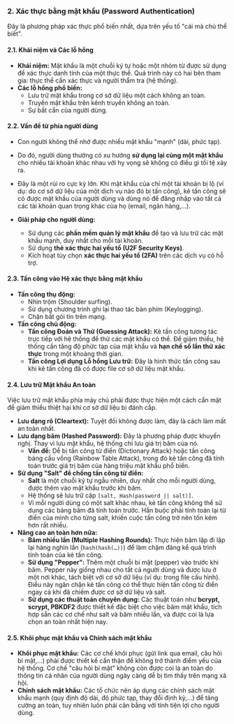 ### 2. Xác thực bằng mật khẩu (Password Authentication)

Đây là phương pháp xác thực phổ biến nhất, dựa trên yếu tố "cái mà chủ thể biết". 

#### 2.1. Khái niệm và Các lỗ hổng

* **Khái niệm:** Mật khẩu là một chuỗi ký tự hoặc một nhóm từ được sử dụng để xác thực danh tính của một thực thể.  Quá trình này có hai bên tham gia: thực thể cần xác thực và người thẩm tra (hệ thống). 
* **Các lỗ hổng phổ biến:**
    * Lưu trữ mật khẩu trong cơ sở dữ liệu một cách không an toàn. 
    * Truyền mật khẩu trên kênh truyền không an toàn. 
    * Sự bất cẩn của người dùng. 

#### 2.2. Vấn đề từ phía người dùng

* Con người không thể nhớ được nhiều mật khẩu "mạnh" (dài, phức tạp). 
* Do đó, người dùng thường có xu hướng **sử dụng lại cùng một mật khẩu** cho nhiều tài khoản khác nhau với hy vọng sẽ không có điều gì tồi tệ xảy ra. 
* Đây là một rủi ro cực kỳ lớn. Khi mật khẩu của chỉ một tài khoản bị lộ (ví dụ: do cơ sở dữ liệu của một dịch vụ nào đó bị tấn công), kẻ tấn công sẽ có được mật khẩu của người dùng và dùng nó để đăng nhập vào tất cả các tài khoản quan trọng khác của họ (email, ngân hàng,...). 

* **Giải pháp cho người dùng:**
    * Sử dụng các **phần mềm quản lý mật khẩu** để tạo và lưu trữ các mật khẩu mạnh, duy nhất cho mỗi tài khoản. 
    * Sử dụng **thẻ xác thực hai yếu tố (U2F Security Keys)**. 
    * Kích hoạt tùy chọn **xác thực hai yếu tố (2FA)** trên các dịch vụ có hỗ trợ. 

#### 2.3. Tấn công vào Hệ xác thực bằng mật khẩu

* **Tấn công thụ động:**
    * Nhìn trộm (Shoulder surfing). 
    * Sử dụng chương trình ghi lại thao tác bàn phím (Keylogging). 
    * Chặn bắt gói tin trên mạng. 
* **Tấn công chủ động:**
    * **Tấn công Đoán và Thử (Guessing Attack):** Kẻ tấn công tương tác trực tiếp với hệ thống để thử các mật khẩu có thể.  Để giảm thiểu, hệ thống cần tăng độ phức tạp của mật khẩu và **hạn chế số lần thử xác thực** trong một khoảng thời gian. 
    * **Tấn công Lợi dụng Lỗ hổng Lưu trữ:** Đây là hình thức tấn công sau khi kẻ tấn công đã có được file cơ sở dữ liệu mật khẩu.

#### 2.4. Lưu trữ Mật khẩu An toàn

Việc lưu trữ mật khẩu phía máy chủ phải được thực hiện một cách cẩn mật để giảm thiểu thiệt hại khi cơ sở dữ liệu bị đánh cắp.

* **Lưu dạng rõ (Cleartext):** Tuyệt đối không được làm, đây là cách làm mất an toàn nhất. 
* **Lưu dạng băm (Hashed Password):** Đây là phương pháp được khuyến nghị. Thay vì lưu mật khẩu, hệ thống chỉ lưu giá trị băm của nó. 
    * **Vấn đề:** Dễ bị tấn công từ điển (Dictionary Attack) hoặc tấn công bảng cầu vồng (Rainbow Table Attack), trong đó kẻ tấn công đã tính toán trước giá trị băm của hàng triệu mật khẩu phổ biến. 
* **Sử dụng "Salt" để chống tấn công từ điển:**
    * **Salt** là một chuỗi ký tự ngẫu nhiên, duy nhất cho mỗi người dùng, được thêm vào mật khẩu trước khi băm. 
    * Hệ thống sẽ lưu trữ cặp `[salt, Hash(password || salt)]`. 
    * Vì mỗi người dùng có một salt khác nhau, kẻ tấn công không thể sử dụng các bảng băm đã tính toán trước. Hắn buộc phải tính toán lại từ điển của mình cho từng salt, khiến cuộc tấn công trở nên tốn kém hơn rất nhiều. 
* **Nâng cao an toàn hơn nữa:**
    * **Băm nhiều lần (Multiple Hashing Rounds):** Thực hiện băm lặp đi lặp lại hàng nghìn lần (`hash(hash(…))`) để làm chậm đáng kể quá trình tính toán của kẻ tấn công. 
    * **Sử dụng "Pepper":** Thêm một chuỗi bí mật (pepper) vào trước khi băm. Pepper này giống nhau cho tất cả người dùng và được lưu ở một nơi khác, tách biệt với cơ sở dữ liệu (ví dụ: trong file cấu hình). Điều này ngăn chặn kẻ tấn công có thể thực hiện tấn công từ điển ngay cả khi đã chiếm được cơ sở dữ liệu và salt. 
    * **Sử dụng các thuật toán chuyên dụng:** Các thuật toán như **bcrypt, scrypt, PBKDF2** được thiết kế đặc biệt cho việc băm mật khẩu, tích hợp sẵn các cơ chế như salt và băm nhiều lần, và được coi là lựa chọn an toàn nhất hiện nay. 

#### 2.5. Khôi phục mật khẩu và Chính sách mật khẩu

* **Khôi phục mật khẩu:** Các cơ chế khôi phục (gửi link qua email, câu hỏi bí mật,...) phải được thiết kế cẩn thận để không trở thành điểm yếu của hệ thống.  Cơ chế "câu hỏi bí mật" không còn được coi là an toàn do thông tin cá nhân của người dùng ngày càng dễ bị tìm thấy trên mạng xã hội. 
* **Chính sách mật khẩu:** Các tổ chức nên áp dụng các chính sách mật khẩu mạnh (quy định độ dài, độ phức tạp, thay đổi định kỳ,...) để tăng cường an toàn, tuy nhiên luôn phải cân bằng với tính tiện lợi cho người dùng.
